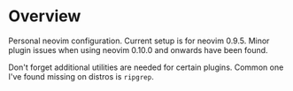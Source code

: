 # Overview

Personal neovim configuration. Current setup is for neovim 0.9.5. Minor plugin issues when using neovim 0.10.0 and onwards have been found.

Don't forget additional utilities are needed for certain plugins. Common one I've found missing on distros is ```ripgrep```.
